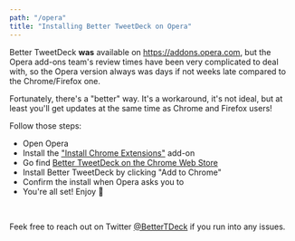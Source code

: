 ```yaml
---
path: "/opera"
title: "Installing Better TweetDeck on Opera"
---
```


Better TweetDeck **was** available on https://addons.opera.com, but the Opera add-ons team's review times have been very complicated to deal with, so the Opera version always was days if not weeks late compared to the Chrome/Firefox one.

Fortunately, there's a "better" way. It's a workaround, it's not ideal, but at least you'll get updates at the same time as Chrome and Firefox users!

Follow those steps:

- Open Opera
- Install the ["Install Chrome Extensions"](https://addons.opera.com/en/extensions/details/download-chrome-extension-9/?display=en) add-on
- Go find [Better TweetDeck on the Chrome Web Store](https://better.tw/chrome)
- Install Better TweetDeck by clicking "Add to Chrome"
- Confirm the install when Opera asks you to
- You're all set! Enjoy 🎊

<br/>

Feek free to reach out on Twitter [@BetterTDeck](https://twitter.com/BetterTDeck) if you run into any issues.
